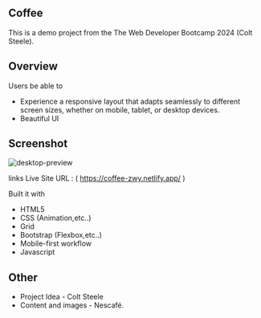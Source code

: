 Coffee
--------------------
This is a demo project from the The Web Developer Bootcamp 2024 (Colt Steele).

Overview
--------------------
Users be able to
- Experience a responsive layout that adapts seamlessly to different screen sizes, whether on mobile, tablet, or desktop devices.
- Beautiful UI 

Screenshot
--------------------
![desktop-preview](https://github.com/user-attachments/assets/b75f2658-2e60-4866-83d2-1680694dba25)

links
Live Site URL : ( https://coffee-zwy.netlify.app/ ) 

Built it with
- HTML5
- CSS (Animation,etc..)
- Grid
- Bootstrap (Flexbox,etc..)
- Mobile-first workflow
- Javascript

Other
--------------------
- Project Idea - Colt Steele
- Content and images - Nescafé.

